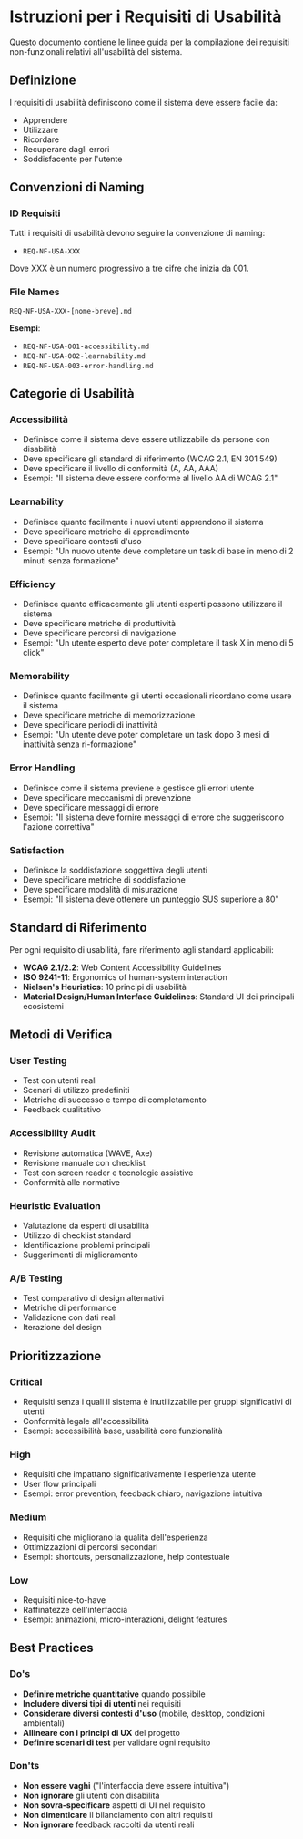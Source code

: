 # Istruzioni per i Requisiti di Usabilità

Questo documento contiene le linee guida per la compilazione dei requisiti non-funzionali relativi all'usabilità del sistema.

## Definizione

I requisiti di usabilità definiscono come il sistema deve essere facile da:
- Apprendere
- Utilizzare
- Ricordare
- Recuperare dagli errori
- Soddisfacente per l'utente

## Convenzioni di Naming

### ID Requisiti
Tutti i requisiti di usabilità devono seguire la convenzione di naming:
- `REQ-NF-USA-XXX`

Dove XXX è un numero progressivo a tre cifre che inizia da 001.

### File Names
`REQ-NF-USA-XXX-[nome-breve].md`

**Esempi**:
- `REQ-NF-USA-001-accessibility.md`
- `REQ-NF-USA-002-learnability.md`
- `REQ-NF-USA-003-error-handling.md`

## Categorie di Usabilità

### Accessibilità
- Definisce come il sistema deve essere utilizzabile da persone con disabilità
- Deve specificare gli standard di riferimento (WCAG 2.1, EN 301 549)
- Deve specificare il livello di conformità (A, AA, AAA)
- Esempi: "Il sistema deve essere conforme al livello AA di WCAG 2.1"

### Learnability
- Definisce quanto facilmente i nuovi utenti apprendono il sistema
- Deve specificare metriche di apprendimento
- Deve specificare contesti d'uso
- Esempi: "Un nuovo utente deve completare un task di base in meno di 2 minuti senza formazione"

### Efficiency
- Definisce quanto efficacemente gli utenti esperti possono utilizzare il sistema
- Deve specificare metriche di produttività
- Deve specificare percorsi di navigazione
- Esempi: "Un utente esperto deve poter completare il task X in meno di 5 click"

### Memorability
- Definisce quanto facilmente gli utenti occasionali ricordano come usare il sistema
- Deve specificare metriche di memorizzazione
- Deve specificare periodi di inattività
- Esempi: "Un utente deve poter completare un task dopo 3 mesi di inattività senza ri-formazione"

### Error Handling
- Definisce come il sistema previene e gestisce gli errori utente
- Deve specificare meccanismi di prevenzione
- Deve specificare messaggi di errore
- Esempi: "Il sistema deve fornire messaggi di errore che suggeriscono l'azione correttiva"

### Satisfaction
- Definisce la soddisfazione soggettiva degli utenti
- Deve specificare metriche di soddisfazione
- Deve specificare modalità di misurazione
- Esempi: "Il sistema deve ottenere un punteggio SUS superiore a 80"

## Standard di Riferimento

Per ogni requisito di usabilità, fare riferimento agli standard applicabili:

- **WCAG 2.1/2.2**: Web Content Accessibility Guidelines
- **ISO 9241-11**: Ergonomics of human-system interaction
- **Nielsen's Heuristics**: 10 principi di usabilità
- **Material Design/Human Interface Guidelines**: Standard UI dei principali ecosistemi

## Metodi di Verifica

### User Testing
- Test con utenti reali
- Scenari di utilizzo predefiniti
- Metriche di successo e tempo di completamento
- Feedback qualitativo

### Accessibility Audit
- Revisione automatica (WAVE, Axe)
- Revisione manuale con checklist
- Test con screen reader e tecnologie assistive
- Conformità alle normative

### Heuristic Evaluation
- Valutazione da esperti di usabilità
- Utilizzo di checklist standard
- Identificazione problemi principali
- Suggerimenti di miglioramento

### A/B Testing
- Test comparativo di design alternativi
- Metriche di performance
- Validazione con dati reali
- Iterazione del design

## Prioritizzazione

### Critical
- Requisiti senza i quali il sistema è inutilizzabile per gruppi significativi di utenti
- Conformità legale all'accessibilità
- Esempi: accessibilità base, usabilità core funzionalità

### High
- Requisiti che impattano significativamente l'esperienza utente
- User flow principali
- Esempi: error prevention, feedback chiaro, navigazione intuitiva

### Medium
- Requisiti che migliorano la qualità dell'esperienza
- Ottimizzazioni di percorsi secondari
- Esempi: shortcuts, personalizzazione, help contestuale

### Low
- Requisiti nice-to-have
- Raffinatezze dell'interfaccia
- Esempi: animazioni, micro-interazioni, delight features

## Best Practices

### Do's
- **Definire metriche quantitative** quando possibile
- **Includere diversi tipi di utenti** nei requisiti
- **Considerare diversi contesti d'uso** (mobile, desktop, condizioni ambientali)
- **Allineare con i principi di UX** del progetto
- **Definire scenari di test** per validare ogni requisito

### Don'ts
- **Non essere vaghi** ("l'interfaccia deve essere intuitiva")
- **Non ignorare** gli utenti con disabilità
- **Non sovra-specificare** aspetti di UI nel requisito
- **Non dimenticare** il bilanciamento con altri requisiti
- **Non ignorare** feedback raccolti da utenti reali
